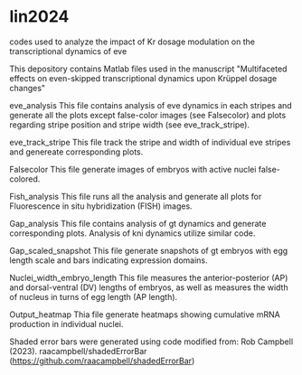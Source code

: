 # lin2024
codes used to analyze the impact of Kr dosage modulation on the transcriptional dynamics of eve

This depository contains Matlab files used in the manuscript "Multifaceted effects on even-skipped transcriptional dynamics upon Krüppel dosage changes"

eve_analysis
This file contains analysis of eve dynamics in each stripes and generate all the plots except false-color images (see Falsecolor) and plots regarding stripe position and stripe width (see eve_track_stripe). 

eve_track_stripe
This file track the stripe and width of individual eve stripes and genereate corresponding plots.

Falsecolor
This file generate images of embryos with active nuclei false-colored.

Fish_analysis
This file runs all the analysis and generate all plots for Fluorescence in situ hybridization (FISH) images.

Gap_analysis
This file contains analysis of gt dynamics and generate corresponding plots. Analysis of kni dynamics utilize similar code.

Gap_scaled_snapshot
This file generate snapshots of gt embryos with egg length scale and bars indicating expression domains.

Nuclei_width_embryo_length
This file measures the anterior-posterior (AP) and dorsal-ventral (DV) lengths of embryos, as well as measures the width of nucleus in turns of egg length (AP length).

Output_heatmap
Thia file generate heatmaps showing cumulative mRNA production in individual nuclei.

Shaded error bars were generated using code modified from: Rob Campbell (2023). raacampbell/shadedErrorBar (https://github.com/raacampbell/shadedErrorBar)


